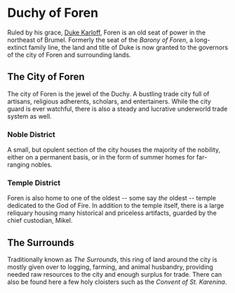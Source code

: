 # Duchy of Foren

Ruled by his grace, [Duke Karloff](../people/duke-karloff.md), Foren is an old
seat of power in the northeast of Brumel. Formerly the seat of the _Barony of
Foren_, a long-extinct family line, the land and title of Duke is now granted to
the governors of the city of Foren and surrounding lands.

## The City of Foren

The city of Foren is the jewel of the Duchy. A bustling trade city full of
artisans, religious adherents, scholars, and entertainers. While the city guard
is ever watchful, there is also a steady and lucrative underworld trade system
as well.

### Noble District

A small, but opulent section of the city houses the majority of the nobility,
either on a permanent basis, or in the form of summer homes for far-ranging
nobles.

### Temple District

Foren is also home to one of the oldest -- some say _the_ oldest -- temple
dedicated to the God of Fire. In addition to the temple itself, there is a large 
reliquary housing many historical and priceless artifacts, guarded by the chief
custodian, Mikel.

## The Surrounds

Traditionally known as _The Surrounds_, this ring of land around the city is
mostly given over to logging, farming, and animal husbandry, providing needed
raw resources to the city and enough surplus for trade. There can also be found
here a few holy cloisters such as the _Convent of St. Karenina_.
